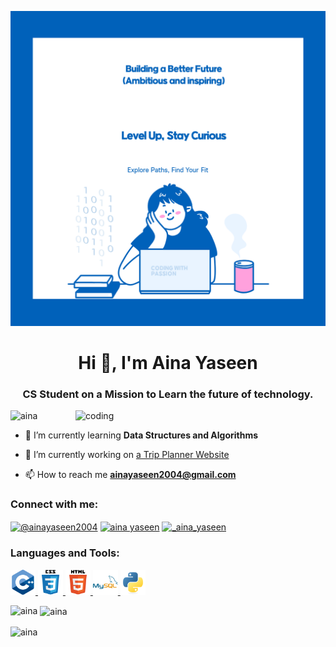 ![logo](https://github.com/AinaYaseen/Ainaa/blob/main/Please%20enter%20a%20title_-001.png)
<h1 align="center">Hi 👋, I'm Aina Yaseen</h1>
<h3 align="center">CS Student on a Mission to Learn the future of technology.</h3>

<img align="right" alt="coding" width="400" src="https://cdn.dribbble.com/users/4055494/screenshots/15215756/media/d2b66c4ca0192aa26d103448b3d1518b.gif">

<p align="left"> <img src="https://komarev.com/ghpvc/?username=aina&label=Profile%20views&color=0e75b6&style=flat" alt="aina" /> </p>

- 🌱 I’m currently learning **Data Structures and Algorithms**

- 🔭 I’m currently working on [a Trip Planner Website](http://127.0.0.1:5500/Implementataion/index.html)

- 📫 How to reach me **ainayaseen2004@gmail.com**

<h3 align="left">Connect with me:</h3>
<p align="left">
<a href="https://twitter.com/@ainayaseen2004" target="blank"><img align="center" src="https://raw.githubusercontent.com/rahuldkjain/github-profile-readme-generator/master/src/images/icons/Social/twitter.svg" alt="@ainayaseen2004" height="30" width="40" /></a>
<a href="https://linkedin.com/in/aina yaseen" target="blank"><img align="center" src="https://raw.githubusercontent.com/rahuldkjain/github-profile-readme-generator/master/src/images/icons/Social/linked-in-alt.svg" alt="aina yaseen" height="30" width="40" /></a>
<a href="https://instagram.com/_aina_yaseen" target="blank"><img align="center" src="https://raw.githubusercontent.com/rahuldkjain/github-profile-readme-generator/master/src/images/icons/Social/instagram.svg" alt="_aina_yaseen" height="30" width="40" /></a>
</p>

<h3 align="left">Languages and Tools:</h3>
<p align="left"> <a href="https://www.w3schools.com/cpp/" target="_blank" rel="noreferrer"> <img src="https://raw.githubusercontent.com/devicons/devicon/master/icons/cplusplus/cplusplus-original.svg" alt="cplusplus" width="40" height="40"/> </a> <a href="https://www.w3schools.com/css/" target="_blank" rel="noreferrer"> <img src="https://raw.githubusercontent.com/devicons/devicon/master/icons/css3/css3-original-wordmark.svg" alt="css3" width="40" height="40"/> </a> <a href="https://www.w3.org/html/" target="_blank" rel="noreferrer"> <img src="https://raw.githubusercontent.com/devicons/devicon/master/icons/html5/html5-original-wordmark.svg" alt="html5" width="40" height="40"/> </a> <a href="https://www.mysql.com/" target="_blank" rel="noreferrer"> <img src="https://raw.githubusercontent.com/devicons/devicon/master/icons/mysql/mysql-original-wordmark.svg" alt="mysql" width="40" height="40"/> </a> <a href="https://www.python.org" target="_blank" rel="noreferrer"> <img src="https://raw.githubusercontent.com/devicons/devicon/master/icons/python/python-original.svg" alt="python" width="40" height="40"/> </a> </p>

<p><img align="left" src="https://github-readme-stats.vercel.app/api/top-langs?username=aina&show_icons=true&locale=en&layout=compact" alt="aina" /></p>

<p>&nbsp;<img align="center" src="https://github-readme-stats.vercel.app/api?username=aina&show_icons=true&locale=en" alt="aina" /></p>

<p><img align="center" src="https://github-readme-streak-stats.herokuapp.com/?user=aina&" alt="aina" /></p>

